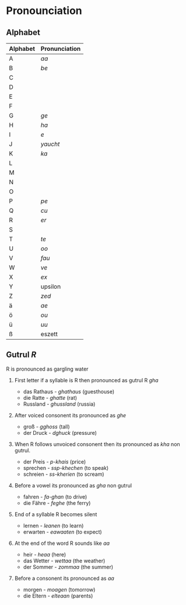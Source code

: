 # Pronounciation

## Alphabet

   Alphabet | Pronunciation
   ------ | -------
   A | *aa*
   B | *be*
   C |
   D |
   E |
   F |
   G | *ge*
   H | *ha*
   I | *e*
   J | *yaucht*
   K | *ka*
   L | 
   M | 
   N | 
   O | 
   P | *pe*
   Q | *cu*
   R | *er*
   S | 
   T | *te*
   U | *oo*
   V | *fau*
   W | *ve*
   X | *ex*
   Y | upsilon
   Z | *zed*
   ä | *ae*
   ö | *ou* 
   ü | *uu*
   ß | eszett

## Gutrul *R*
R is pronounced as gargling water

1. First letter if a syllable is R then pronounced as gutrul R *gha*
   
   * das Rathaus - *ghathaus* (guesthouse)  
   * die Ratte - *ghatte* (rat)  
   * Russland - *ghussland* (russia)  

1. After voiced consonent its pronounced as *ghe*

   * groß - *gghoss* (tall)  
   * der Druck - *dghuck* (pressure)
   
1. When R follows unvoiced consonent then its pronounced as *kha* non gutrul.
   
   * der Preis - *p-khais* (price)  
   * sprechen - *ssp-khechen* (to speak)  
   * schreien - *ss-kherien* (to scream)  
   
1. Before a vowel its pronounced as *gha* non gutrul

   * fahren - *fa-ghan* (to drive)  
   * die Fähre - *feghe* (the ferry)  

1. End of a syllable R becomes silent
   
   * lernen - *leanen* (to learn)  
   * erwarten - *eawaaten* (to expect)  
   
1. At the end of the word R sounds like *aa*

   * heir - *heaa* (here)  
   * das Wetter - *wettaa* (the weather)  
   * der Sommer - *zommaa* (the summer)  

1. Before a consonent its pronounced as *aa*

   * morgen - *moagen* (tomorrow)  
   * die Eltern - *elteaan* (parents)  

